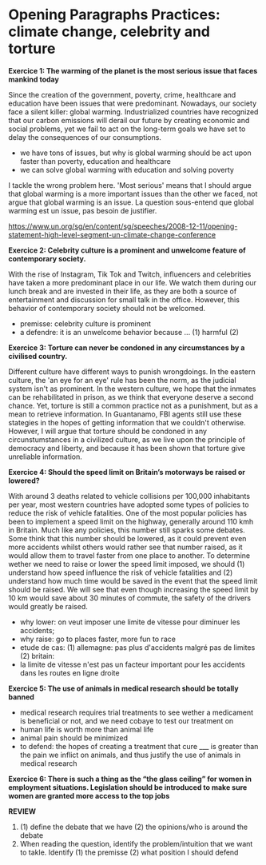 # Opening Paragraphs Practices: climate change, celebrity and torture




**Exercice 1: The warming of the planet is the most serious issue that faces mankind today**

Since the creation of the government, poverty, crime, healthcare 
and education have been issues that were predominant. Nowadays, our society 
face a silent killer: global warming. Industrialized countries have recognized 
that our carbon emissions will derail our future by creating economic and 
social problems, yet we fail to act on the long-term goals we have set to delay 
the consequences of our consumptions.


- we have tons of issues, but why is global warming should be act upon faster 
  than poverty, education and healthcare
- we can solve global warming with education and solving poverty

I tackle the wrong problem here. 'Most serious' means that I should argue that 
global warming is a more important issues than the other we faced, not argue 
that global warming is an issue. La question sous-entend que global 
warming est un issue, pas besoin de justifier.

https://www.un.org/sg/en/content/sg/speeches/2008-12-11/opening-statement-high-level-segment-un-climate-change-conference

**Exercice 2: Celebrity culture is a prominent and unwelcome feature of contemporary society.**

With the rise of Instagram, Tik Tok and Twitch, influencers and celebrities 
have taken a more predominant place in our life. We watch them during our lunch 
break and are invested in their life, as they are both a source of entertainment 
and discussion for small talk in the office. However, this behavior of 
contemporary society should not be welcomed.


- premisse: celebrity culture is prominent
- a defendre: it is an unwelcome behavior because ... (1) harmful (2)


**Exercice 3: Torture can never be condoned in any circumstances by a civilised country.**

Different culture have different ways to punish wrongdoings. In the eastern 
culture, the 'an eye for an eye' rule has been the norm, as the judicial 
system isn't as prominent. In the western culture, we hope that the inmates 
can be rehabilitated in prison, as we think that everyone deserve a second 
chance. Yet, torture is still a common practice not as a punishment, but 
as a mean to retrieve information. In Guantanamo, FBI agents still use these 
stategies in the hopes of getting information that we couldn't otherwise. 
However, I will argue that torture should be condoned in any circunstumstances 
in a civilized culture, as we live upon the principle of democracy and liberty, 
and because it has been shown that torture give unreliable information.


**Exercice 4: Should the speed limit on Britain’s motorways be raised or lowered?**

With around 3 deaths related to vehicle collisions per 100,000 inhabitants per 
year, most western countries have adopted some types of policies to reduce the 
risk of vehicle fatalities. One of the most popular policies has been to 
implement a speed limit on the highway, generally around 110 kmh in Britain.
Much like any policies, this number still sparks some debates. Some think that 
this number should be lowered, as it could prevent even more accidents whilst 
others would rather see that number raised, as it would allow them to 
travel faster from one place to another. To determine wether we need to 
raise or lower the speed limit imposed, we should (1) understand how speed 
influence the risk of vehicle fatalities and (2) understand how much time 
would be saved in the event that the speed limit should be raised. We will 
see that even though increasing the speed limit by 10 km would save about 
30 minutes of commute, the safety of the drivers would greatly be raised.


- why lower: on veut imposer une limite de vitesse pour diminuer les accidents; 
- why raise: go to places faster, more fun to race
- etude de cas: (1) allemagne: pas plus d'accidents malgré pas de limites 
  (2) britain:
- la limite de vitesse n'est pas un facteur important pour les accidents 
  dans les routes en ligne droite


**Exercice 5: The use of animals in medical research should be totally banned**



- medical research requires trial treatments to see wether a medicament is 
  beneficial or not, and we need cobaye to test our treatment on
- human life is worth more than animal life
- animal pain should be minimized
- to defend: the hopes of creating a treatment that cure ___ is greater than 
  the pain we inflict on animals, and thus justify the use of animals in 
  medical research


**Exercice 6: There is such a thing as the “the glass ceiling” for women in employment situations. Legislation should be introduced to make sure women are granted more access to the top jobs**





**REVIEW**

1. (1) define the debate that we have (2) the opinions/who is around the debate
2. When reading the question, identify the problem/intuition that we want to 
   takle. Identify (1) the premisse (2) what position I should defend




